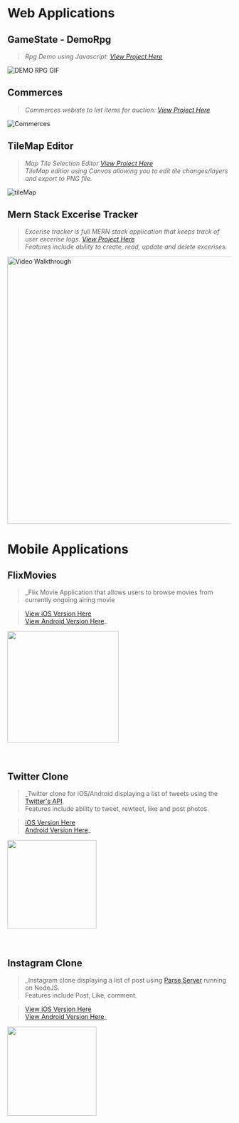 # Web Applications

## GameState - DemoRpg
>_Rpg Demo using Javascript: [View Project Here](https://kennethli36.github.io/GameState/)_ 

![DEMO RPG GIF](https://media1.giphy.com/media/VUVZMl5j68NkgPrIsY/giphy.gif)

## Commerces
>_Commerces webiste to list items for auction: [View Project Here](https://github.com/Kennethli36/Commerces)_

![Commerces](https://media.giphy.com/media/FQml6vOpg9xsUNC7Cm/giphy.gif)

## TileMap Editor
>_Map Tile Selection Editor [View Project Here](https://kennethli36.github.io/TileMap) \
>TileMap editior using Canvas allowing you to edit tile changes/layers and export to PNG file._

![tileMap](https://media4.giphy.com/media/FvYy7EKzMcLBf60rzI/giphy.gif)

## Mern Stack Excerise Tracker 

>_Excerise tracker is full MERN stack application that keeps track of user excerise logs. [View Project Here](https://github.com/Kennethli36/Excerise-Tracker)  \
>Features include ability to create, read, update and delete excerises._ 

<img src='https://media0.giphy.com/media/8pLKimmQ4fDZgozoSR/giphy.gif' title='Video Walkthrough' width='600' alt='Video Walkthrough' />


# Mobile Applications

## FlixMovies
>_Flix Movie Application that allows users to browse movies from currently ongoing airing movie

>[View iOS Version Here](https://github.com/Kennethli36/FlixMovie) <br />
>[View Android Version Here](https://github.com/Kennethli36/FlixsterAndroid)_

<img src="https://media3.giphy.com/media/rqiTXf4wj4k0K7W60Z/giphy.gif" width=250>

<br>
<br>
<br>

## Twitter Clone

>_Twitter clone for iOS/Android displaying a list of tweets using the [Twitter's API](https://developer.twitter.com/en/docs). <br />
>Features include ability to tweet, rewteet, like and post photos.

>[iOS Version Here](https://github.com/Kennethli36/TwitterClone) <br />
>[Android Version Here](https://github.com/Kennethli36/TwitterCloneAndroid)_

<img src='https://media1.giphy.com/media/lZonIp91lY47ipTSk0/giphy.gif' width=200> 

<br>
<br>
<br> 

## Instagram Clone

>_Instagram clone displaying a list of post using [Parse Server](https://docs.parseplatform.org/parse-server/guide/) running on NodeJS. \
>Features include Post, Like, comment.

>[View iOS Version Here](https://github.com/Kennethli36/InstagramClone) \
>[View Android Version Here](https://github.com/Kennethli36/ParseAndroid)_

<img src='https://media1.giphy.com/media/EtXMeLQZsapVg2NJxD/giphy.gif' width=200>





